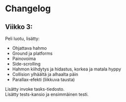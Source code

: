 # Changelog  

## Viikko 3:

Peli luotu, lisätty:  
- Ohjattava hahmo  
- Ground ja platforms  
- Painovoima   
- Side-scrolling   
- Hahmon kiihdytys ja hidastus, korkea ja matala hyppy  
- Collision ylhäältä ja alhaalta päin  
- Parallax-efekti (liikkuva tausta)  

Lisätty invoke tasks-tiedosto.  
Lisätty tests-kansio ja ensimmäinen testi.  


